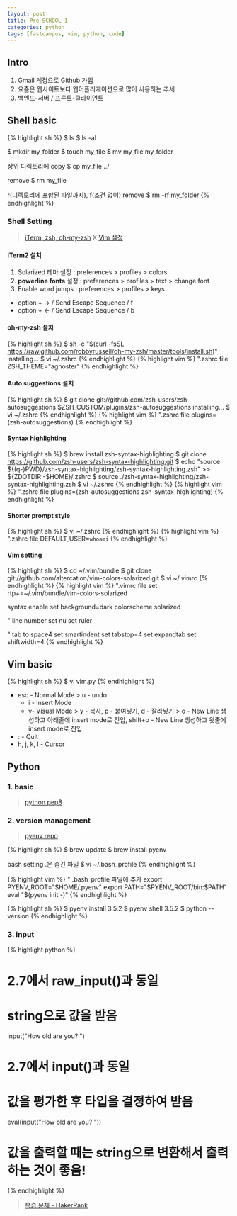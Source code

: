 ```yaml
---
layout: post
title: Pre-SCHOOL 1
categories: python
tags: [fastcampus, vim, python, code]
---
```


## Intro

1. Gmail 계정으로 Github 가입
2. 요즘은 웹사이트보다 웹어플리케이션으로 많이 사용하는 추세
3. 백엔드-서버 / 프론트-클라이언트

## Shell basic

{% highlight sh %}
$ ls
$ ls -al

$ mkdir my_folder
$ touch my_file
$ mv my_file my_folder

상위 디렉토리에 copy
$ cp my_file ../

remove
$ rm my_file

r(디렉토리에 포함된 파일까지), f(조건 없이) remove
$ rm -rf my_folder
{% endhighlight %}

### Shell Setting

> [iTerm, zsh, oh-my-zsh](https://gist.github.com/kevin-smets/8568070) X [Vim 설정](http://redgolems.tistory.com/30)

#### iTerm2 설치
1. Solarized 테마 설정 : preferences > profiles > colors
2. **powerline fonts** 설정 : preferences > profiles > text > change font
3. Enable word jumps : preferences > profiles > keys
  * option + → / Send Escape Sequence / f
  * option + ← / Send Escape Sequence / b

#### oh-my-zsh 설치
{% highlight sh %}
$ sh -c "$(curl -fsSL https://raw.github.com/robbyrussell/oh-my-zsh/master/tools/install.sh)"
installing...
$ vi ~/.zshrc
{% endhighlight %}
{% highlight vim %}
".zshrc file
ZSH_THEME="agnoster"
{% endhighlight %}

#### Auto suggestions 설치
{% highlight sh %}
$ git clone git://github.com/zsh-users/zsh-autosuggestions $ZSH_CUSTOM/plugins/zsh-autosuggestions
installing...
$ vi ~/.zshrc
{% endhighlight %}
{% highlight vim %}
".zshrc file
plugins=(zsh-autosuggestions)
{% endhighlight %}

#### Syntax highlighting
{% highlight sh %}
$ brew install zsh-syntax-highlighting
$ git clone https://github.com/zsh-users/zsh-syntax-highlighting.git
$ echo "source ${(q-)PWD}/zsh-syntax-highlighting/zsh-syntax-highlighting.zsh" >> ${ZDOTDIR:-$HOME}/.zshrc
$ source ./zsh-syntax-highlighting/zsh-syntax-highlighting.zsh
$ vi ~/.zshrc
{% endhighlight %}
{% highlight vim %}
".zshrc file
plugins=(zsh-autosuggestions zsh-syntax-highlighting)
{% endhighlight %}

#### Shorter prompt style
{% highlight sh %}
$ vi ~/.zshrc
{% endhighlight %}
{% highlight vim %}
".zshrc file
DEFAULT_USER=`whoami`
{% endhighlight %}

#### Vim setting
{% highlight sh %}
$ cd ~/.vim/bundle
$ git clone git://github.com/altercation/vim-colors-solarized.git
$ vi ~/.vimrc
{% endhighlight %}
{% highlight vim %}
".vimrc file
set rtp+=~/.vim/bundle/vim-colors-solarized

syntax enable
set background=dark
colorscheme solarized

" line number
set nu
set ruler

" tab to space4
set smartindent
set tabstop=4
set expandtab
set shiftwidth=4
{% endhighlight %}

## Vim basic

{% highlight sh %}
$ vi vim.py
{% endhighlight %}

- esc - Normal Mode > u - undo
  - i - Insert Mode
  - v- Visual Mode > y - 복사, p - 붙여넣기, d - 잘라넣기 > o - New Line 생성하고 아래줄에 insert mode로 진입, shift+o - New Line 생성하고 윗줄에 insert mode로 진입
- : - Quit
- h, j, k, l - Cursor


## Python

### 1. basic
> [python pep8](https://www.python.org/dev/peps/pep-0008/)

### 2. version management
> [pyenv repo](https://github.com/yyuu/pyenv)

{% highlight sh %}
$ brew update
$ brew install pyenv

bash setting
.은 숨긴 파일
$ vi ~/.bash_profile
{% endhighlight %}

{% highlight vim %}
" .bash_profile 파일에 추가
export PYENV_ROOT="$HOME/.pyenv"
export PATH="$PYENV_ROOT/bin:$PATH"
eval "$(pyenv init -)"
{% endhighlight %}

{% highlight sh %}
$ pyenv install 3.5.2
$ pyenv shell 3.5.2
$ python --version
{% endhighlight %}


### 3. input

{% highlight python %}
# 2.7에서 raw_input()과 동일
# string으로 값을 받음
input("How old are you? ")

# 2.7에서 input()과 동일
# 값을 평가한 후 타입을 결정하여 받음
eval(input("How old are you? "))

# 값을 출력할 때는 string으로 변환해서 출력하는 것이 좋음!
{% endhighlight %}


> [복습 문제 - HakerRank](https://www.hackerrank.com/)
